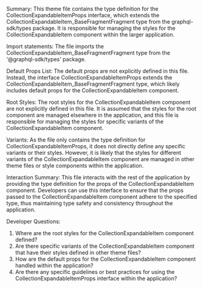 Summary:
This theme file contains the type definition for the CollectionExpandableItemProps interface, which extends the CollectionExpandableItem_BaseFragmentFragment type from the graphql-sdk/types package. It is responsible for managing the styles for the CollectionExpandableItem component within the larger application.

Import statements:
The file imports the CollectionExpandableItem_BaseFragmentFragment type from the '@graphql-sdk/types' package.

Default Props List:
The default props are not explicitly defined in this file. Instead, the interface CollectionExpandableItemProps extends the CollectionExpandableItem_BaseFragmentFragment type, which likely includes default props for the CollectionExpandableItem component.

Root Styles:
The root styles for the CollectionExpandableItem component are not explicitly defined in this file. It is assumed that the styles for the root component are managed elsewhere in the application, and this file is responsible for managing the styles for specific variants of the CollectionExpandableItem component.

Variants:
As the file only contains the type definition for CollectionExpandableItemProps, it does not directly define any specific variants or their styles. However, it is likely that the styles for different variants of the CollectionExpandableItem component are managed in other theme files or style components within the application.

Interaction Summary:
This file interacts with the rest of the application by providing the type definition for the props of the CollectionExpandableItem component. Developers can use this interface to ensure that the props passed to the CollectionExpandableItem component adhere to the specified type, thus maintaining type safety and consistency throughout the application.

Developer Questions:
1. Where are the root styles for the CollectionExpandableItem component defined?
2. Are there specific variants of the CollectionExpandableItem component that have their styles defined in other theme files?
3. How are the default props for the CollectionExpandableItem component handled within the application?
4. Are there any specific guidelines or best practices for using the CollectionExpandableItemProps interface within the application?